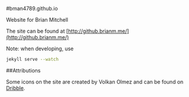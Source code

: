 #bman4789.github.io

Website for Brian Mitchell

The site can be found at [http://github.brianm.me/](http://github.brianm.me/)

Note: when developing, use
```bash
jekyll serve --watch
```
##Attributions

Some icons on the site are created by Volkan Olmez and can be found on [Dribble](https://dribbble.com/shots/1605630-60-Social-media-icons-set-PSD).